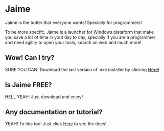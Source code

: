 # Jaime
Jaime is the butler that everyone wants! Specially for programmers!

To be more specifc, Jaime is a launcher for Windows plataform that make you save a lot of time in yout day to day, specially if you are a programmer and need agility to open your tools, search on web and much more!

## Wow! Can I try?

SURE YOU CAN! 
Download the last version of .exe installer by clicking [Here!](http://jaime.lesimoes.com.br/)

## Is Jaime FREE?

HELL YEAH!
Just download and enjoy!

## Any documentation or tutorial?

YEAH! To this too!
Just click [Here](http://jaime.lesimoes.com.br/) to see the docs!
